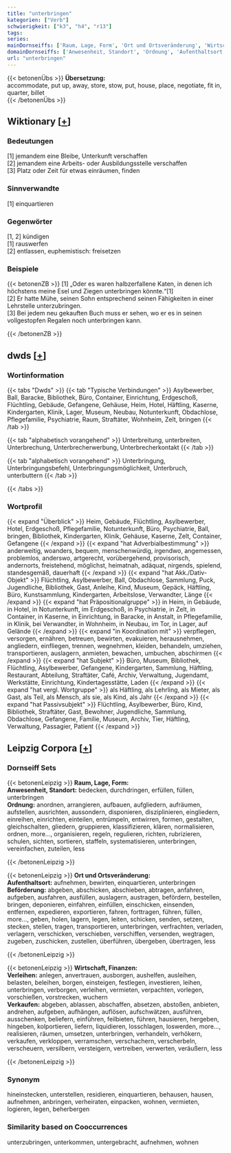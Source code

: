 ```yaml
---
title: "unterbringen"
kategorien: ["Verb"]
schwierigkeit: ["k3", "h4", "r13"]
tags:
series:
mainDornseiffs: ['Raum, Lage, Form', 'Ort und Ortsveränderung', 'Wirtschaft, Finanzen']
domainDornseiffs: ['Anwesenheit, Standort', 'Ordnung', 'Aufenthaltsort', 'Beförderung', 'Verleihen', 'Verkaufen']
url: "unterbringen"
---
```


{{< betonenÜbs >}}
**Übersetzung:**  
accommodate, put up, away, store, stow, put, house, place, negotiate, fit in, quarter, billet  
{{< /betonenÜbs >}}

## Wiktionary [[+](https://de.wiktionary.org/wiki/unterbringen)]

### Bedeutungen
[1] jemandem eine Bleibe, Unterkunft verschaffen  
[2] jemandem eine Arbeits- oder Ausbildungsstelle verschaffen  
[3] Platz oder Zeit für etwas einräumen, finden  

### Sinnverwandte
[1] einquartieren  

### Gegenwörter
[1, 2] kündigen  
[1] rauswerfen  
[2] entlassen, euphemistisch: freisetzen  

### Beispiele
{{< betonenZB >}}
[1] „Oder es waren halbzerfallene Katen, in denen ich höchstens meine Esel und Ziegen unterbringen könnte.“[1]  
[2] Er hatte Mühe, seinen Sohn entsprechend seinen Fähigkeiten in einer Lehrstelle unterzubringen.  
[3] Bei jedem neu gekauften Buch muss er sehen, wo er es in seinen vollgestopfen Regalen noch unterbringen kann.  

{{< /betonenZB >}}


## dwds [[+](https://www.dwds.de/wb/unterbringen)]

### Wortinformation
{{< tabs "Dwds" >}}
{{< tab "Typische Verbindungen" >}}
Asylbewerber, Ball, Baracke, Bibliothek, Büro, Container, Einrichtung, Erdgeschoß, Flüchtling, Gebäude, Gefangene, Gehäuse, Heim, Hotel, Häftling, Kaserne, Kindergarten, Klinik, Lager, Museum, Neubau, Notunterkunft, Obdachlose, Pflegefamilie, Psychiatrie, Raum, Straftäter, Wohnheim, Zelt, bringen
{{< /tab >}}

{{< tab "alphabetisch vorangehend" >}}
Unterbreitung, unterbreiten, Unterbrechung, Unterbrecherwerbung, Unterbrecherkontakt
{{< /tab >}}

{{< tab "alphabetisch vorangehend" >}}
Unterbringung, Unterbringungsbefehl, Unterbringungsmöglichkeit, Unterbruch, unterbuttern
{{< /tab >}}

{{< /tabs >}}

### Wortprofil
{{< expand "Überblick" >}} Heim, Gebäude, Flüchtling, Asylbewerber, Hotel, Erdgeschoß, Pflegefamilie, Notunterkunft, Büro, Psychiatrie, Ball, bringen, Bibliothek, Kindergarten, Klinik, Gehäuse, Kaserne, Zelt, Container, Gefangene {{< /expand >}}
{{< expand "hat Adverbialbestimmung" >}} anderweitig, woanders, bequem, menschenwürdig, irgendwo, angemessen, problemlos, anderswo, artgerecht, vorübergehend, provisorisch, andernorts, freistehend, möglichst, heimatnah, adäquat, nirgends, spielend, standesgemäß, dauerhaft {{< /expand >}}
{{< expand "hat Akk./Dativ-Objekt" >}} Flüchtling, Asylbewerber, Ball, Obdachlose, Sammlung, Puck, Jugendliche, Bibliothek, Gast, Anleihe, Kind, Museum, Gepäck, Häftling, Büro, Kunstsammlung, Kindergarten, Arbeitslose, Verwandter, Länge {{< /expand >}}
{{< expand "hat Präpositionalgruppe" >}} in Heim, in Gebäude, in Hotel, in Notunterkunft, im Erdgeschoß, in Psychiatrie, in Zelt, in Container, in Kaserne, in Einrichtung, in Baracke, in Anstalt, in Pflegefamilie, in Klinik, bei Verwandter, in Wohnheim, in Neubau, im Tor, in Lager, auf Gelände {{< /expand >}}
{{< expand "in Koordination mit" >}} verpflegen, versorgen, ernähren, betreuen, bewirten, evakuieren, herausnehmen, angliedern, einfliegen, trennen, wegnehmen, kleiden, behandeln, umziehen, transportieren, auslagern, anmieten, bewachen, umbuchen, abschirmen {{< /expand >}}
{{< expand "hat Subjekt" >}} Büro, Museum, Bibliothek, Flüchtling, Asylbewerber, Gefangene, Kindergarten, Sammlung, Häftling, Restaurant, Abteilung, Straftäter, Café, Archiv, Verwaltung, Jugendamt, Werkstätte, Einrichtung, Kindertagesstätte, Laden {{< /expand >}}
{{< expand "hat vergl. Wortgruppe" >}} als Häftling, als Lehrling, als Mieter, als Gast, als Teil, als Mensch, als sie, als Kind, als Jahr {{< /expand >}}
{{< expand "hat Passivsubjekt" >}} Flüchtling, Asylbewerber, Büro, Kind, Bibliothek, Straftäter, Gast, Bewohner, Jugendliche, Sammlung, Obdachlose, Gefangene, Familie, Museum, Archiv, Tier, Häftling, Verwaltung, Passagier, Patient {{< /expand >}}

## Leipzig Corpora [[+](https://corpora.uni-leipzig.de/en/res?word=unterbringen&corpusId=deu_newscrawl-public_2018)]

### Dornseiff Sets
{{< betonenLeipzig >}}
**Raum, Lage, Form:**  
**Anwesenheit, Standort:** bedecken, durchdringen, erfüllen, füllen, unterbringen  
**Ordnung:** anordnen, arrangieren, aufbauen, aufgliedern, aufräumen, aufstellen, ausrichten, aussondern, disponieren, disziplinieren, eingliedern, einreihen, einrichten, einteilen, entrümpeln, entwirren, formen, gestalten, gleichschalten, gliedern, gruppieren, klassifizieren, klären, normalisieren, ordnen, more..., organisieren, regeln, regulieren, richten, rubrizieren, schulen, sichten, sortieren, staffeln, systematisieren, unterbringen, vereinfachen, zuteilen, less  

{{< /betonenLeipzig >}}


{{< betonenLeipzig >}}
**Ort und Ortsveränderung:**  
**Aufenthaltsort:** aufnehmen, bewirten, einquartieren, unterbringen  
**Beförderung:** abgeben, abschicken, abschieben, abtragen, anfahren, aufgeben, ausfahren, ausfüllen, auslagern, austragen, befördern, bestellen, bringen, deponieren, einfahren, einfüllen, einschicken, einsenden, entfernen, expedieren, exportieren, fahren, forttragen, führen, füllen, more..., geben, holen, lagern, legen, leiten, schicken, senden, setzen, stecken, stellen, tragen, transportieren, unterbringen, verfrachten, verladen, verlagern, verschicken, verschieben, verschiffen, versenden, wegtragen, zugeben, zuschicken, zustellen, überführen, übergeben, übertragen, less  

{{< /betonenLeipzig >}}


{{< betonenLeipzig >}}
**Wirtschaft, Finanzen:**  
**Verleihen:** anlegen, anvertrauen, ausborgen, aushelfen, ausleihen, belasten, beleihen, borgen, einsteigen, festlegen, investieren, leihen, unterbringen, verborgen, verleihen, vermieten, verpachten, vorlegen, vorschießen, vorstrecken, wuchern  
**Verkaufen:** abgeben, ablassen, abschaffen, absetzen, abstoßen, anbieten, andrehen, aufgeben, aufhängen, auflösen, aufschwätzen, ausführen, ausschenken, beliefern, einführen, feilbieten, führen, hausieren, hergeben, hingeben, kolportieren, liefern, liquidieren, losschlagen, loswerden, more..., realisieren, räumen, umsetzen, unterbringen, verhandeln, verhökern, verkaufen, verkloppen, verramschen, verschachern, verscherbeln, verscheuern, versilbern, versteigern, vertreiben, verwerten, veräußern, less  

{{< /betonenLeipzig >}}

### Synonym
hineinstecken, unterstellen, residieren, einquartieren, behausen, hausen, aufnehmen, anbringen, verheiraten, einpacken, wohnen, vermieten, logieren, legen, beherbergen


### Similarity based on Cooccurrences
unterzubringen, unterkommen, untergebracht, aufnehmen, wohnen

